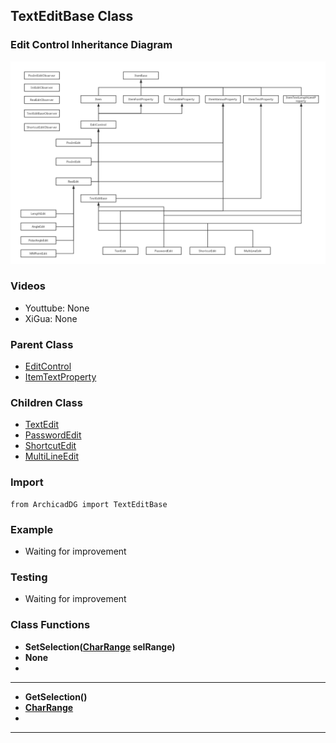 ## TextEditBase Class

### Edit Control Inheritance Diagram

<img src="../../Imgs/edit_control_inheritance_diagram.png" />

### Videos
* Youttube: None
* XiGua: None

### Parent Class
* [EditControl](ArchicadDG_EditControl.md)
* [ItemTextProperty](../ArchicadDG_ItemTextProperty.md)

### Children Class
* [TextEdit](ArchicadDG_TextEdit.md)
* [PasswordEdit](ArchicadDG_PasswordEdit.md)
* [ShortcutEdit](ArchicadDG_ShortcutEdit.md)
* [MultiLineEdit](ArchicadDG_MultiLineEdit.md)

### Import
```
from ArchicadDG import TextEditBase
``` 

### Example
* Waiting for improvement

### Testing
* Waiting for improvement

### Class Functions

* **SetSelection([CharRange](../ArchicadDG_CharRange.md) selRange)**
* **None**
* 
-----

* **GetSelection()**
* **[CharRange](../ArchicadDG_CharRange.md)**
* 
-----